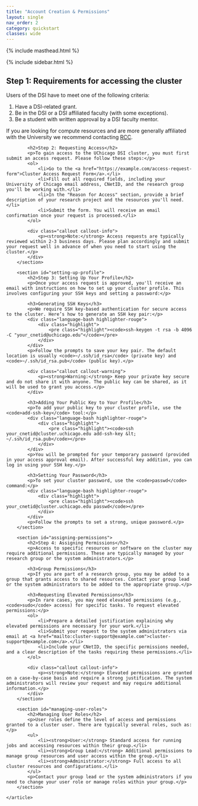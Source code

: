 ```yaml
---
title: "Account Creation & Permissions"
layout: single
nav_order: 2
category: quickstart
classes: wide
---
```


{% include masthead.html %}

<div class="content-wrapper">
    {% include sidebar.html %}
    <article class="main-content">
        <section id="requesting-access">
            <h2>Step 1: Requirements for accessing the cluster </h2>
            <p> Users of the DSI have to meet one of the following criteria:</p>
            <ol>
                <li>Have a DSI-related grant.</li>
                <li>Be in the DSI or a DSI affiliated faculty (with some exceptions).</li>
                <li>Be a student with written approval by a DSI faculty mentor.</li>
            </ol>
            <p>If you are looking for compute resources and are more generally affiliated with the University we recommend contacting <a href = "https://rcc.uchicago.edu/">RCC</a>.</p>

            <h2>Step 2: Requesting Access</h2>
            <p>To gain access to the UChicago DSI cluster, you must first submit an access request. Please follow these steps:</p>
            <ol>
                <li>Go to the <a href="https://example.com/access-request-form">Cluster Access Request Form</a>.</li>
                <li>Fill out all required fields, including your University of Chicago email address, CNetID, and the research group you'll be working with.</li>
                <li>In the "Reason for Access" section, provide a brief description of your research project and the resources you'll need.</li>
                <li>Submit the form. You will receive an email confirmation once your request is processed.</li>
            </ol>

            <div class="callout callout-info">
                <p><strong>Note:</strong> Access requests are typically reviewed within 2-3 business days. Please plan accordingly and submit your request well in advance of when you need to start using the cluster.</p>
            </div>
        </section>

        <section id="setting-up-profile">
            <h2>Step 3: Setting Up Your Profile</h2>
            <p>Once your access request is approved, you'll receive an email with instructions on how to set up your cluster profile. This involves configuring your SSH keys and setting a password:</p>

            <h3>Generating SSH Keys</h3>
            <p>We require SSH key-based authentication for secure access to the cluster. Here’s how to generate an SSH key pair:</p>
            <div class="language-bash highlighter-rouge">
                <div class="highlight">
                    <pre class="highlight"><code>ssh-keygen -t rsa -b 4096 -C "your_cnetid@uchicago.edu"</code></pre>
                </div>
            </div>
            <p>Follow the prompts to save your key pair. The default location is usually <code>~/.ssh/id_rsa</code> (private key) and <code>~/.ssh/id_rsa.pub</code> (public key).</p>

            <div class="callout callout-warning">
                <p><strong>Warning:</strong> Keep your private key secure and do not share it with anyone. The public key can be shared, as it will be used to grant you access.</p>
            </div>

            <h3>Adding Your Public Key to Your Profile</h3>
            <p>To add your public key to your cluster profile, use the <code>add-ssh-key</code> tool:</p>
            <div class="language-bash highlighter-rouge">
                <div class="highlight">
                    <pre class="highlight"><code>ssh your_cnetid@cluster.uchicago.edu add-ssh-key &lt; ~/.ssh/id_rsa.pub</code></pre>
                </div>
            </div>
            <p>You will be prompted for your temporary password (provided in your access approval email). After successful key addition, you can log in using your SSH key.</p>

            <h3>Setting Your Password</h3>
            <p>To set your cluster password, use the <code>passwd</code> command:</p>
            <div class="language-bash highlighter-rouge">
                <div class="highlight">
                    <pre class="highlight"><code>ssh your_cnetid@cluster.uchicago.edu passwd</code></pre>
                </div>
            </div>
            <p>Follow the prompts to set a strong, unique password.</p>
        </section>

        <section id="assigning-permissions">
            <h2>Step 4: Assigning Permissions</h2>
            <p>Access to specific resources or software on the cluster may require additional permissions. These are typically managed by your research group or the system administrators.</p>

            <h3>Group Permissions</h3>
            <p>If you are part of a research group, you may be added to a group that grants access to shared resources. Contact your group lead or the system administrators to be added to the appropriate group.</p>

            <h3>Requesting Elevated Permissions</h3>
            <p>In rare cases, you may need elevated permissions (e.g., <code>sudo</code> access) for specific tasks. To request elevated permissions:</p>
            <ol>
                <li>Prepare a detailed justification explaining why elevated permissions are necessary for your work.</li>
                <li>Submit your request to the system administrators via email at <a href="mailto:cluster-support@example.com">cluster-support@example.com</a>.</li>
                <li>Include your CNetID, the specific permissions needed, and a clear description of the tasks requiring these permissions.</li>
            </ol>

            <div class="callout callout-info">
                <p><strong>Note:</strong> Elevated permissions are granted on a case-by-case basis and require a strong justification. The system administrators will review your request and may require additional information.</p>
            </div>
        </section>

        <section id="managing-user-roles">
            <h2>Managing User Roles</h2>
            <p>User roles define the level of access and permissions granted to a cluster user. There are typically several roles, such as:</p>
            <ul>
                <li><strong>User:</strong> Standard access for running jobs and accessing resources within their group.</li>
                <li><strong>Group Lead:</strong> Additional permissions to manage group resources and user access within the group.</li>
                <li><strong>Administrator:</strong> Full access to all cluster resources and configurations.</li>
            </ul>
            <p>Contact your group lead or the system administrators if you need to change your user role or manage roles within your group.</p>
        </section>

    </article>
</div>